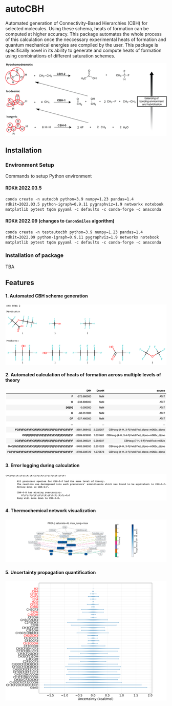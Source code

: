 # autoCBH
Automated generation of Connectivity-Based Hierarchies (CBH) for selected molecules. Using these schema, heats of formation can be computed at higher accuracy. This package automates the whole process of this calculation once the neccessary experimental heats of formation and quantum mechanical energies are compiled by the user. This package is specifically novel in its ability to generate and compute heats of formation using combinations of different saturation schemes.

![General CBH schematic](figures/CBH_schematic.png#center)

## Installation
### Environment Setup
Commands to setup Python environment
#### RDKit 2022.03.5
```
conda create -n autocbh python=3.9 numpy=1.23 pandas=1.4 rdkit=2022.03.5 python-igraph=0.9.11 pygraphviz=1.9 networkx notebook matplotlib pytest tqdm pyyaml -c defaults -c conda-forge -c anaconda
```

#### RDKit 2022.09 (changes to $\texttt{CanonSmiles}$ algorithm)
```
conda create -n testautocbh python=3.9 numpy=1.23 pandas=1.4 rdkit=2022.09 python-igraph=0.9.11 pygraphviz=1.9 networkx notebook matplotlib pytest tqdm pyyaml -c defaults -c conda-forge -c anaconda
```
### Installation of package
TBA

## Features
#### 1. Automated CBH scheme generation
![GenX CBH-2](figures/genx_cbh2.png)

#### 2. Automated calculation of heats of formation across multiple levels of theory
![Example output dataframe](figures/output_dataframe_example.png)

#### 3. Error logging during calculation
![Error logging](figures/print_errors.png)

#### 4. Thermochemical network visualization
![PFOA TN](figures/TN_PFOA_H.png)

#### 5. Uncertainty propagation quantification
![UQ](figures/UQ_genx_rel.png)